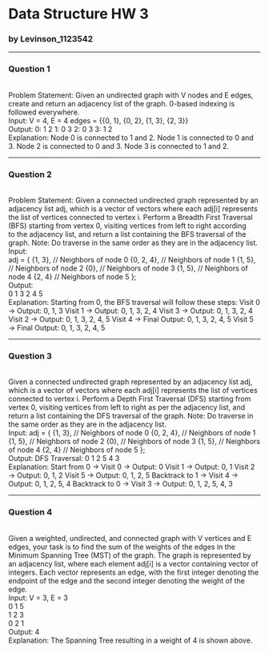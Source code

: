 # Data Structure HW 3
### by Levinson_1123542
---
### Question 1
<br>
Problem Statement:
Given an undirected graph with V nodes and E edges, create and return an adjacency list of the graph. 0-based indexing is followed everywhere.
<br>
Input:
V = 4, E = 4
edges = {{0, 1}, {0, 2}, {1, 3}, {2, 3}}
<br>
Output:
0: 1 2 
1: 0 3
2: 0 3
3: 1 2
<br>
Explanation:
Node 0 is connected to 1 and 2.
Node 1 is connected to 0 and 3.
Node 2 is connected to 0 and 3.
Node 3 is connected to 1 and 2.
<br>

---
### Question 2
<br>
Problem Statement:
Given a connected undirected graph represented by an adjacency list adj, which is a vector of vectors where each adj[i] represents the list of vertices connected to vertex i. Perform a Breadth First Traversal (BFS) starting from vertex 0, visiting vertices from left to right according to the adjacency list, and return a list containing the BFS traversal of the graph.
Note: Do traverse in the same order as they are in the adjacency list.
<br>
Input:
<br>
adj = {
    {1, 3},       // Neighbors of node 0
    {0, 2, 4},    // Neighbors of node 1
    {1, 5},       // Neighbors of node 2
    {0},          // Neighbors of node 3
    {1, 5},       // Neighbors of node 4
    {2, 4}        // Neighbors of node 5
};
<br>
Output:
<br>
0 1 3 2 4 5
<br>
Explanation: 
Starting from 0, the BFS traversal will follow these steps: 
Visit 0 → Output: 0, 1, 3
Visit 1  → Output: 0, 1, 3, 2, 4
Visit 3  → Output: 0, 1, 3, 2, 4
Visit 2  → Output: 0, 1, 3, 2, 4, 5
Visit 4  → Final Output: 0, 1, 3, 2, 4, 5
Visit 5  → Final Output: 0, 1, 3, 2, 4, 5
<br>

---
### Question 3
<br>
Given a connected undirected graph represented by an adjacency list adj, which is a vector of vectors where each adj[i] represents the list of vertices connected to vertex i. Perform a Depth First Traversal (DFS) starting from vertex 0, visiting vertices from left to right as per the adjacency list, and return a list containing the DFS traversal of the graph.
Note: Do traverse in the same order as they are in the adjacency list.
<br>
Input:
adj = {
        {1, 3},    // Neighbors of node 0
        {0, 2, 4}, // Neighbors of node 1
        {1, 5},    // Neighbors of node 2
        {0},       // Neighbors of node 3
        {1, 5},    // Neighbors of node 4
        {2, 4}     // Neighbors of node 5
    };
<br>
Output:
DFS Traversal: 0 1 2 5 4 3 
<br>
Explanation:
Start from 0 → Visit 0 → Output: 0
Visit 1 → Output: 0, 1
Visit 2 → Output: 0, 1, 2
Visit 5 → Output: 0, 1, 2, 5
Backtrack to 1 → Visit 4 → Output: 0, 1, 2, 5, 4
Backtrack to 0 → Visit 3 → Output: 0, 1, 2, 5, 4, 3
<br>

---
### Question 4
<br>
Given a weighted, undirected, and connected graph with V vertices and E edges, your task is to find the sum of the weights of the edges in the Minimum Spanning Tree (MST) of the graph. The graph is represented by an adjacency list, where each element adj[i] is a vector containing vector of integers. Each vector represents an edge, with the first integer denoting the endpoint of the edge and the second integer denoting the weight of the edge.
<br>
Input:
V = 3, E = 3
<br>
0 1 5
<br>
1 2 3
<br>
0 2 1
<br>
Output:
4
<br>
Explanation:
The Spanning Tree resulting in a weight of 4 is shown above.
